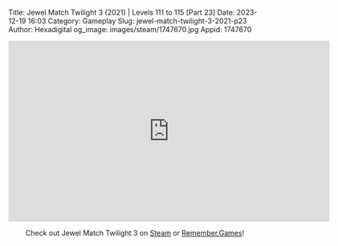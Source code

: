Title: Jewel Match Twilight 3 (2021) | Levels 111 to 115 [Part 23]
Date: 2023-12-19 16:03
Category: Gameplay
Slug: jewel-match-twilight-3-2021-p23
Author: Hexadigital
og_image: images/steam/1747670.jpg
Appid: 1747670

<center><iframe src="https://www.youtube.com/embed/ULBa-NmfPdA?feature=oembed" allow="accelerometer; autoplay; encrypted-media; gyroscope; picture-in-picture" width="640" height="360" frameborder="0"></iframe>

Check out Jewel Match Twilight 3 on [Steam](https://store.steampowered.com/app/1747670/?curator_clanid=34633900) or [Remember.Games](https://remember.games/game/8084/jewel-match-twilight-3/)!</center>